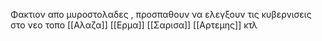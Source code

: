Φακτιον απο μυροστολαδες , προσπαθουν να ελεγξουν τις κυβερνισεις στο νεο τοπο
[[Αλαζα]] [[Ερμα]]   [[Σαρισα]]  [[Αρτεμης]]  κτλ